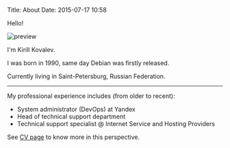 Title: About
Date: 2015-07-17 10:58

Hello!

![preview]({filename}/media/photo.jpg)

I'm Kirill Kovalev.

I was born in 1990, same day Debian was firstly released.

Currently living in Saint-Petersburg, Russian Federation.

---

My professional experience includes (from older to recent):

- System administrator (DevOps) at Yandex
- Head of technical support department
- Technical support specialist @ Internet Service and Hosting Providers

See [CV page]({filename}cv.md) to know more in this perspective.
